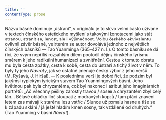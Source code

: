 ```yaml
---
title: ''
contentType: prose
---
```


<section>

Názvu básně dominuje „ústraní“, v originálu je to slovo velmi často užívané v textech čínského estetického myšlení s takovými konotacemi jako stát stranou, stranit se, lenost, ale i výjimečnost. Volbu českého ekvivalentu ovlivnil závěr básně, ve kterém se autor dovolává jednoho z největších čínských básníků — Tao Yuanminga (365–427 n. l.). O tomto básníku se dá říci, že svým nepříliš rozsáhlým dílem pootočil dějiny čínského lyrismu směrem k jeho radikální humanizaci a zvnitřnění. Cestou k tomuto obratu mu byla cesta zpátky, cesta k sobě, cesta do ústraní a tichý život v něm. To byly ty jeho _Návraty_, jak se ostatně jmenuje český výbor z jeho veršů (M. Ryšavá, J. Hiršal). — K poslednímu verši je dobré říci, že podzim byl jakýmsi typickým lyrickým stavem Tao Yuanmingových básní. Jeho květinou pak byla chryzantéma, což byl nakonec i atribut jeho imaginárních portrétů: „Ač všechny pěšiny zarostly travou / sosen a chryzantém zbyl celý lán… Bělavé obláčky líné stoupají z modravých kopců / tam ptáci znaveni letem zas mávají k starému lesu vstříc / Slunce už pomalu hasne a tiše se k západu sklání / já ještě hladím kmen sosny, tak vzdálené od druhých.“ (Tao Yuanming v básni _Návrat_).

</section>
